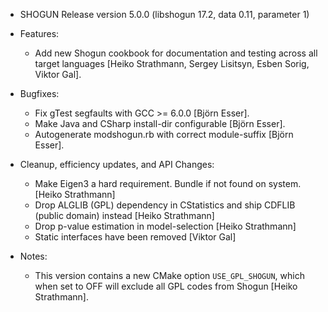  * SHOGUN Release version 5.0.0 (libshogun 17.2, data 0.11, parameter 1)

 * Features:
   - Add new Shogun cookbook for documentation and testing across all 
   target languages [Heiko Strathmann, Sergey Lisitsyn, Esben Sorig, Viktor Gal].

 * Bugfixes:
   - Fix gTest segfaults with GCC >= 6.0.0 [Björn Esser].
   - Make Java and CSharp install-dir configurable [Björn Esser].
   - Autogenerate modshogun.rb with correct module-suffix [Björn Esser].

 * Cleanup, efficiency updates, and API Changes:
   - Make Eigen3 a hard requirement. Bundle if not found on system. [Heiko Strathmann]
   - Drop ALGLIB (GPL) dependency in CStatistics and ship CDFLIB (public domain) instead [Heiko Strathmann]
   - Drop p-value estimation in model-selection [Heiko Strathmann]
   - Static interfaces have been removed [Viktor Gal]

 * Notes:
   - This version contains a new CMake option `USE_GPL_SHOGUN`, which
   when set to OFF will exclude all GPL codes from Shogun [Heiko Strathmann].

